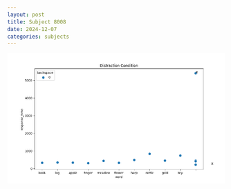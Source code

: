 ```yaml
---
layout: post
title: Subject 8008
date: 2024-12-07
categories: subjects
---
```


![](data/8008/run-3/8008_rt_acc_fuzzy_delay.png)

